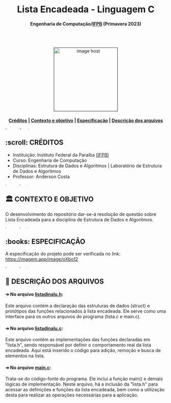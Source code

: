<h1 align="center"> Lista Encadeada - Linguagem C </h1>
<h4 align="center"> Engenharia de Computação/<a href="https://www.ifpb.edu.br/">IFPB</a> (Primavera 2023) </h4>

<br>
</br>
<p align="center"> 
<a href="" target="_blank"><img src="https://4.bp.blogspot.com/-fbNQmF1KVJk/WcGJEh3by9I/AAAAAAAAFxQ/Ju27dk1ut9cAGbl--lZOwH6o-fCK6hC3ACLcBGAs/s640/giphy.gif" alt="image host" height="200px"/></a>
</p>

<h4> <p align="center"> <a href="#creditos">Créditos</a> | <a href="#contexto">Contexto e objetivo</a> | <a href="#especificacao">Especificação</a> | <a href="#descricao">Descrição dos arquivos </a> </p>

<a href="https://imgbox.com/3tZuCnVg" target="_blank"><img src="https://images2.imgbox.com/42/88/3tZuCnVg_o.png" alt="image host" height="5px" width="900px"/></a>

<h2 id="creditos"> :scroll: CRÉDITOS</h2>

- Instituição: Instituto Federal da Paraíba <a href="https://www.ifpb.edu.br/">(IFPB)</a>
- Curso: Engenharia de Computação
- Disciplinas: Estrutura de Dados e Algoritmos | Laboratório de Estrutura de Dados e Algoritmos
- Professor: Anderson Costa

<a href="https://imgbox.com/3tZuCnVg" target="_blank"><img src="https://images2.imgbox.com/42/88/3tZuCnVg_o.png" alt="image host" height="5px" width="900px"/></a>

<h2 id="contexto"> 🏛️ CONTEXTO E OBJETIVO</h2>

O desenvolvimento do repositório dar-se-á resolução de questão sobre Lista Encadeada para a disciplina de Estrutura de Dados e Algoritmos.

<a href="https://imgbox.com/3tZuCnVg" target="_blank"><img src="https://images2.imgbox.com/42/88/3tZuCnVg_o.png" alt="image host" height="5px" width="900px"/></a>

<h2 id="especificacao"> :books: ESPECIFICAÇÃO</h2>

A especificação do projeto pode ser verificada no link: https://imagem.app/image/oXbo12

<a href="https://imgbox.com/3tZuCnVg" target="_blank"><img src="https://images2.imgbox.com/42/88/3tZuCnVg_o.png" alt="image host" height="5px" width="900px"/></a>

<h2 id="descricao"> 📂 DESCRIÇÃO DOS ARQUIVOS </h2>

<h4>➔ No arquivo <a href="https://github.com/ligianogueira1/lista_encadeada_em_c/blob/main/listadinalu.h"><b>listadinalu.h</b></a>:</h4>
<p>Este arquivo contém a declaração das estruturas de dados (struct) e protótipos das funções relacionados à lista encadeada. Ele serve como uma interface para os outros arquivos do programa (lista.c e main.c).</p>

<h4>➔ No arquivo <a href="https://github.com/ligianogueira1/lista_encadeada_em_c/blob/main/listadinalu.c"><b>listadinalu.c</b></a>:</h4>
<p>Este arquivo contém as implementações das funções declaradas em "lista.h", sendo responsável por definir o comportamento real da lista encadeada. Aqui está inserido o código para adição, remoção e busca de elementos na lista.</p>

<h4>➔ No arquivo <a href="https://github.com/ligianogueira1/lista_encadeada_em_c/blob/main/main.c"><b>main.c</b></a>:</h4>
<p>Trata-se do código-fonte do programa. Ele inclui a função main() e demais lógicas de implementação. Neste arquivo, há a inclusão da "lista.h" para acessar as definições e funções da lista encadeada, bem como a utilização desta para realizar as operações necessárias para a aplicação.</p>
